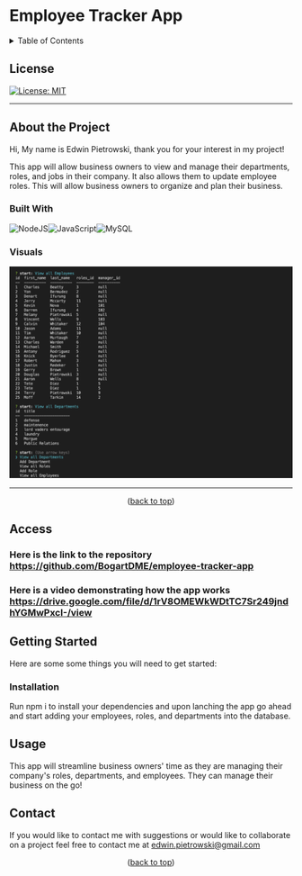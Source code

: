 # Employee Tracker App
  <a id="readme-top"></a>
  
  
  <details close> 
  <summary> Table of Contents</summary><br/>
  
  - [Title](#title)
  - [License](#license)
  - [About the Project](#about-the-Project)
    - [Built With](#built-with)
    - [Visuals](#visuals)
  - [Access](#access)
  - [Getting Started](#getting-started)
    - [Installation](#installation)
  - [Usage](#usage)
  - [Contact](#contact)
 
  

  </details>

  ## License
  
  [![License: MIT](https://img.shields.io/badge/License-MIT-yellow.svg)](https://opensource.org/licenses/MIT)
    
  

---

## About the Project

  Hi, My name is Edwin Pietrowski, thank you for your interest in my project!

  This app will allow business owners to view and manage their departments, roles, and jobs in their company. It also allows them to update employee roles.  This will allow business owners to organize and plan their business. 

  ### Built With 

  ![NodeJS](https://img.shields.io/badge/node.js-6DA55F?style=for-the-badge&logo=node.js&logoColor=white)![JavaScript](https://img.shields.io/badge/javascript-%23323330.svg?style=for-the-badge&logo=javascript&logoColor=%23F7DF1E)![MySQL](https://img.shields.io/badge/MySQL-00000F?style=for-the-badge&logo=mysql&logoColor=white)

    
  ### Visuals
  
  
  ![Alt full site image](./assets/images/Screen%20Shot%202023-02-27%20at%2012.40.14%20AM.png)




---

<p align="middle">(<a href="#readme-top">back to top</a>)</p>


## Access

  ### Here is the link to the repository https://github.com/BogartDME/employee-tracker-app

  ### Here is a video demonstrating how the app works https://drive.google.com/file/d/1rV8OMEWkWDtTC7Sr249jndhYGMwPxcI-/view
  


 
  



## Getting Started

Here are some some things you will need to get started:

### Installation

Run npm i to install your dependencies and upon lanching the app go ahead and start adding your employees, roles, and departments into the database.






## Usage

  This app will streamline business owners' time as they are managing their company's roles, departments, and employees. They can manage their business on the go!










## Contact

  If you would like to contact me with suggestions or would like to collaborate on a project feel free to contact me at edwin.pietrowski@gmail.com







  <p align="middle">(<a href="#readme-top">back to top</a>)</p>

